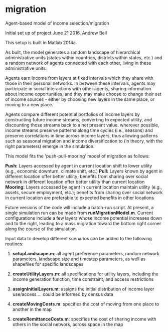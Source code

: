 # migration
Agent-based model of income selection/migration

Initial set up of project June 21 2016, Andrew Bell

This setup is built in Matlab 2014a.

As built, the model generates a random landscape of hierarchical administrative units (states within countries, districts within states, etc.) and a random network of agents connected with each other, living in these administrative units.  

Agents earn income from layers at fixed intervals which they share with those in their personal networks.  In between these intervals, agents may participate in social interactions with other agents, sharing information about income opportunities, and they may make choose to change their set of income sources - either by choosing new layers in the same place, or moving to a new place.

Agents compare different potential portfolios of income layers by constructing future income streams, converting to expected utility, and discounting those streams back to a net present value.  wherever possible, income streams preserve patterns along time cycles (i.e., seasons) and preserve correlations in time across income layers, thus allowing patterns such as seasonal migration and income diversification to (in theory, with the right parameters) emerge in the simulation.

This model fits the 'push-pull-mooring' model of migration as follows:

**Push:** Layers accessed by agent in current location shift to lower utility (e.g., economic downturn, climate shift, etc.)
**Pull:** Layers known by agent in different location offer better utility; benefits from sharing over social network in different location offer better utility than current location
**Mooring:** Layers accessed by agent in current location maintain utility (e.g., assets, secure employment, etc.); benefits from sharing over social network in current location are preferable to expected benefits in other locations

Future versions of the code will include a batch-run script.  At present, a single simulation run can be made from **runMigrationModel.m**.  Current configurations include a few layers whose income potential increases down and to the right, leading to a mass migration toward the bottom right corner along the course of the simulation.

Input data to develop different scenarios can be added to the following routines:

1. **setupLandscape.m**:  all agent preference parameters, random network parameters, landscape size and timestep parameters, as well as shapefiles for specific landscapes

2. **createUtilityLayers.m**: all specifications for utility layers, including the income generation function, time constraint, and access restrictions

3. **assignInitialLayers.m**: assigns the initial distribution of income layer use/access ... could be informed by census data

4. **createMovingCosts.m**: specifies the cost of moving from one place to another in the map

5. **createRemittanceCosts.m**: specifies the cost of sharing income with others in the social network, across space in the map
